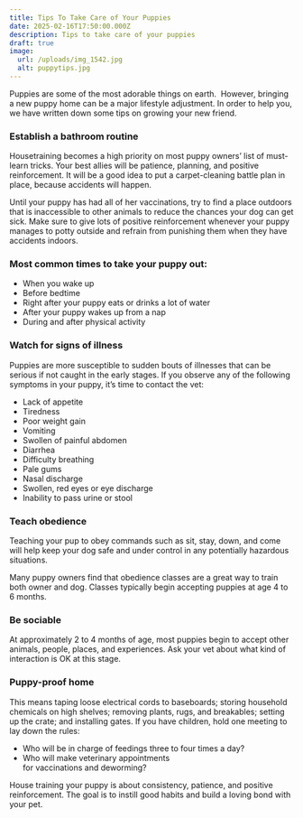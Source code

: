 ```yaml
---
title: Tips To Take Care of Your Puppies
date: 2025-02-16T17:50:00.000Z
description: Tips to take care of your puppies
draft: true
image:
  url: /uploads/img_1542.jpg
  alt: puppytips.jpg
---
```

Puppies are some of the most adorable things on earth.  However, bringing a new puppy home can be a major lifestyle adjustment. In order to help you, we have written down some tips on growing your new friend.

### Establish a bathroom routine

Housetraining becomes a high priority on most puppy owners’ list of must-learn tricks. Your best allies will be patience, planning, and positive reinforcement. It will be a good idea to put a carpet-cleaning battle plan in place, because accidents will happen.

Until your puppy has had all of her vaccinations, try to find a place outdoors that is inaccessible to other animals to reduce the chances your dog can get sick. Make sure to give lots of positive reinforcement whenever your puppy manages to potty outside and refrain from punishing them when they have accidents indoors.

### Most common times to take your puppy out:

* When you wake up
* Before bedtime
* Right after your puppy eats or drinks a lot of water
* After your puppy wakes up from a nap
* During and after physical activity

### Watch for signs of illness

Puppies are more susceptible to sudden bouts of illnesses that can be serious if not caught in the early stages. If you observe any of the following symptoms in your puppy, it’s time to contact the vet:

* Lack of appetite
* Tiredness
* Poor weight gain
* Vomiting
* Swollen of painful abdomen
* Diarrhea
* Difficulty breathing
* Pale gums
* Nasal discharge
* Swollen, red eyes or eye
  discharge
* Inability to pass urine or stool

### Teach obedience

Teaching your pup to obey commands such as sit, stay, down, and come will help keep your dog safe and under control in any potentially hazardous situations. 

Many puppy owners find that obedience classes are a great way to train both owner and dog. Classes typically begin accepting puppies at age 4 to 6 months.

### Be sociable

At approximately 2 to 4 months of age, most puppies begin to accept other animals, people, places, and experiences. Ask your vet about what kind of interaction is OK at this stage.

### Puppy-proof home

This means taping loose electrical cords to baseboards; storing household chemicals on high shelves; removing plants, rugs, and breakables; setting up the crate; and installing gates. If you have children, hold one meeting to lay down the rules: 

* Who will be in charge of feedings three to four times a day?
* Who will make veterinary appointments for vaccinations and deworming?

House training your puppy is about consistency, patience, and positive reinforcement. The goal is to instill good habits and build a loving bond with your pet.
